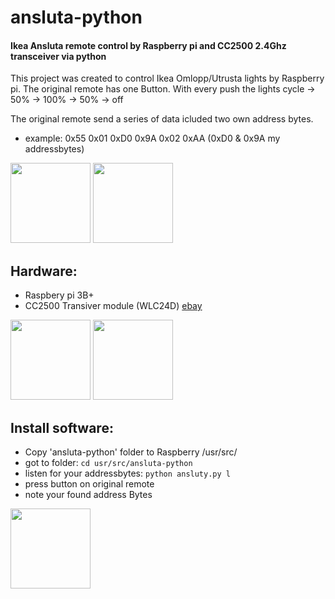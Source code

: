 # ansluta-python
#### Ikea Ansluta remote control by Raspberry pi and CC2500 2.4Ghz transceiver via python


This project was created to control Ikea Omlopp/Utrusta lights by Raspberry pi.
The original remote has one Button. With every push the lights cycle -> 50% -> 100% -> 50% -> off

The original remote send a series of data icluded two own address bytes. 
- example: 0x55 0x01 0xD0 0x9A 0x02 0xAA (0xD0 & 0x9A my addressbytes)

<img src="https://github.com/matlen67/ansluta-python/blob/master/pictures/ansluta_original.jpg" width="128"> <img src="https://github.com/matlen67/ansluta-python/blob/master/pictures/leiterplatte.jpg" width="128">


## Hardware:
  - Raspbery pi 3B+
  - CC2500 Transiver module (WLC24D) [ebay](https://www.ebay.com/itm/2PCS-1-8-3-6V-CC2500-IC-Wireless-RF-2400MHZ-Transceiver-Module-SPI-ISM-Demo-Code/401239287968)

<img src="https://github.com/matlen67/ansluta-python/blob/master/pictures/rpi.jpg" width="128">       <img src="https://github.com/matlen67/ansluta-python/blob/master/pictures/WLC-24D.png" width="128">

## Install software:
- Copy 'ansluta-python' folder to Raspberry /usr/src/
- got to folder: ``cd usr/src/ansluta-python``
- listen for your addressbytes: ``python ansluty.py l``
- press button on original remote
- note your found address Bytes

<img src="https://github.com/matlen67/ansluta-python/blob/master/pictures/console.png" width="128">
